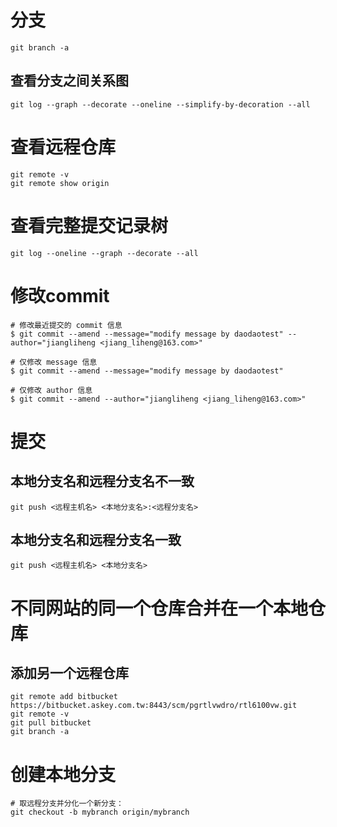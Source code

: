 # 分支
```SHELL
git branch -a
```
## 查看分支之间关系图
```SHELL
git log --graph --decorate --oneline --simplify-by-decoration --all
```

# 查看远程仓库
```SHELL
git remote -v
git remote show origin
```

# 查看完整提交记录树
```SHELL
git log --oneline --graph --decorate --all
```

# 修改commit
```SHELL
# 修改最近提交的 commit 信息
$ git commit --amend --message="modify message by daodaotest" --author="jiangliheng <jiang_liheng@163.com>"

# 仅修改 message 信息
$ git commit --amend --message="modify message by daodaotest"

# 仅修改 author 信息
$ git commit --amend --author="jiangliheng <jiang_liheng@163.com>"
```

# 提交
## 本地分支名和远程分支名不一致
```SHELL
git push <远程主机名> <本地分支名>:<远程分支名>   
```

## 本地分支名和远程分支名一致
```SHELL
git push <远程主机名> <本地分支名>   
```

# 不同网站的同一个仓库合并在一个本地仓库
## 添加另一个远程仓库
```SHELL
git remote add bitbucket https://bitbucket.askey.com.tw:8443/scm/pgrtlvwdro/rtl6100vw.git   
git remote -v   
git pull bitbucket   
git branch -a   
```

# 创建本地分支
```SHELL
# 取远程分支并分化一个新分支：
git checkout -b mybranch origin/mybranch   
```